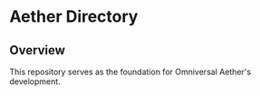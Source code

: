 # Aether Directory
## Overview
This repository serves as the foundation for Omniversal Aether's development.
